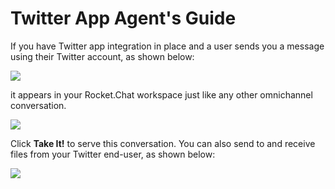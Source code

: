 # Twitter App Agent's Guide

If you have Twitter app integration in place and a user sends you a message using their Twitter account, as shown below:

![](../../../../.gitbook/assets/1621376643503.jpg)

it appears in your Rocket.Chat workspace just like any other omnichannel conversation.

![](../../../../.gitbook/assets/image%20%28422%29.png)

 Click **Take It!** to serve this conversation. You can also send to and receive files from your Twitter end-user, as shown below:

![](../../../../.gitbook/assets/image%20%28423%29.png)

